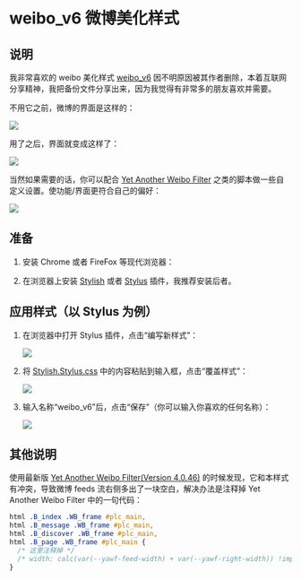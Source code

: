 # weibo_v6 微博美化样式

## 说明

我非常喜欢的 weibo 美化样式 [weibo_v6](https://userstyles.org/styles/106272/weibo-v6) 因不明原因被其作者删除，本着互联网分享精神，我把备份文件分享出来，因为我觉得有非常多的朋友喜欢并需要。

不用它之前，微博的界面是这样的：

![](https://i.loli.net/2019/01/17/5c40474a4d4ee.png)

用了之后，界面就变成这样了：

![](https://i.loli.net/2019/01/17/5c4047a0904e6.png)

当然如果需要的话，你可以配合 [Yet Another Weibo Filter](https://tiansh.github.io/yawf/zh-cn.html) 之类的脚本做一些自定义设置。使功能/界面更符合自己的偏好：

![](https://i.loli.net/2019/01/17/5c4048a069b09.png)

## 准备

1. 安装 Chrome 或者 FireFox 等现代浏览器：

2. 在浏览器上安装 [Stylish](https://github.com/stylish-userstyles/stylish) 或者 [Stylus](https://github.com/openstyles/stylus) 插件，我推荐安装后者。

## 应用样式（以 Stylus 为例）

1. 在浏览器中打开 Stylus 插件，点击“编写新样式”：

   ![](https://i.loli.net/2019/01/19/5c42f1d30d8b1.png)

2. 将 [Stylish.Stylus.css](https://github.com/XIJINIAN/weibo_v6/blob/master/Stylish.Stylus.css) 中的内容粘贴到输入框，点击“覆盖样式”：

   ![](https://i.loli.net/2019/01/19/5c42f2ba2594f.png)

3. 输入名称“weibo_v6”后，点击“保存”（你可以输入你喜欢的任何名称）：

   ![](https://i.loli.net/2019/01/19/5c42f38e982ef.png)

## 其他说明

使用最新版 [Yet Another Weibo Filter(Version 4.0.46)](https://tiansh.github.io/yawf/zh-cn.html) 的时候发现，它和本样式有冲突，导致微博 feeds 流右侧多出了一块空白，解决办法是注释掉 Yet Another Weibo Filter 中的一句代码：

```css
html .B_index .WB_frame #plc_main,
html .B_message .WB_frame #plc_main,
html .B_discover .WB_frame #plc_main,
html .B_page .WB_frame #plc_main {
  /* 这里注释掉 */
  /* width: calc(var(--yawf-feed-width) + var(--yawf-right-width)) !important; */
}
```
